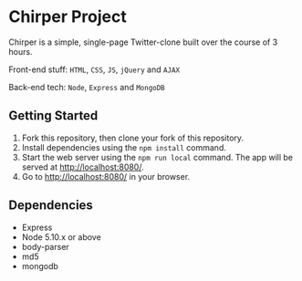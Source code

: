 # Chirper Project

Chirper is a simple, single-page Twitter-clone built over the course of 3 hours.

Front-end stuff: ``HTML``, ``CSS``, ``JS``, ``jQuery`` and ``AJAX`` 

Back-end tech: ``Node``, `Express` and `MongoDB` 


## Getting Started

1. Fork this repository, then clone your fork of this repository.
2. Install dependencies using the `npm install` command.
3. Start the web server using the `npm run local` command. The app will be served at <http://localhost:8080/>.
4. Go to <http://localhost:8080/> in your browser.

## Dependencies

- Express
- Node 5.10.x or above
- body-parser
- md5
- mongodb 
